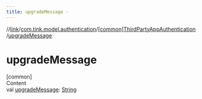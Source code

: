 ```yaml
---
title: upgradeMessage -
---
```

//[link](../../index.md)/[com.tink.model.authentication](../index.md)/[[common]ThirdPartyAppAuthentication](index.md)/[upgradeMessage](upgrade-message.md)



# upgradeMessage  
[common]  
Content  
val [upgradeMessage](upgrade-message.md): [String](https://kotlinlang.org/api/latest/jvm/stdlib/kotlin/-string/index.html)  



